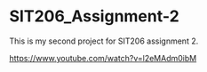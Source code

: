 # SIT206_Assignment-2
This is my second project for SIT206 assignment 2.

https://www.youtube.com/watch?v=l2eMAdm0ibM
